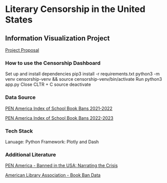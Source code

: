 # Literary Censorship in the United States
## Information Visualization Project

[Project Proposal](https://drive.google.com/file/d/1pN6PEiEg98IITE4-kK9jr2LfjAmglOwo/view?usp=sharing)

### How to use the Censorship Dashboard
Set up and install dependencies
   pip3 install -r requirements.txt
   python3 -m venv censorship-venv && source censorship-venv/bin/activate
Run
   python3 app.py
Close
   CLTR + C
   source deactivate

### Data Source
[PEN America Index of School Book Bans 2021-2022](https://pen.org/banned-book-list-2021-2022/?)

[PEN America Index of School Book Bans 2022-2023](https://pen.org/2023-banned-book-list/)

### Tech Stack
Lanuage:  Python
Framework:  Plotly and Dash

### Additional Literature
[PEN America - Banned in the USA: Narrating the Crisis](https://pen.org/report/narrating-the-crisis/)

[American Library Association - Book Ban Data](https://www.ala.org/advocacy/bbooks/book-ban-data)
